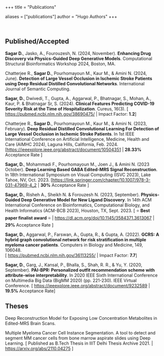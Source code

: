 
+++
title = "Publications"

aliases = ["publications"]
author = "Hugo Authors"
+++

<br>

## Published/Accepted
<b>Sagar D.</b>, Jasko, A., Fourouzesh, N. (2024, November). <b>Enhancing Drug Discovery via Physics-Guided Deep Generative Models</b>. Computational Structural Bioinformatics Workshop 2024, Boston, MA.

Chatterjee R., <b>Sagar D.</b>, Pourhomayoun M., Kaur M., & Amini N. (2024, June). <b>Detection of Large Vessel Occlusion in Ischemic Stroke Patients using Deep Residual Distilled Convolutional Networks</b>. International Journal of Semantic Computing. 

<b>Sagar, D.</b>, Dwivedi, T., Gupta, A., Aggarwal, P., Bhatnagar, S., Mohan, A., Kaur, P. & Bhatnagar Sr, S. (2024). <b>Clinical Features Predicting COVID-19 Severity Risk at the Time of Hospitalization</b>. Cureus, 16(3). [ <a href="https://pubmed.ncbi.nlm.nih.gov/38690475/">https://pubmed.ncbi.nlm.nih.gov/38690475/</a> | Impact Factor: <b>1.2</b>]

Chatterjee R., <b>Sagar D.</b>, Pourhomayoun M., Kaur M., & Amini N. (2023, February). <b>Deep Residual Distilled Convolutional Learning For Detection of Large Vessel Occlusion in Ischemic Stroke Patients</b>. In 1st IEEE‬‭ International‬‭ Conference‬‭ on‬‭ Artificial‬‭ Intelligence,‬‭ Medicine,‬‭ Health‬‭ and‬‭ Care‬‭ (AIMHC‬‭ 2024),‬‭ Laguna‬ Hills, California, Feb. 2024. [<a href="https://ieeexplore.ieee.org/abstract/document/10504351">https://ieeexplore.ieee.org/abstract/document/10504351</a> | <b>28.33%</b> Acceptance Rate ]

<b>Sagar, D.</b>, Mohammadi F., Pourhomayoun M., Joen J., & Amini N. (2023 October). <b>Deep Learning Based GABA Edited-MRS Signal Reconstruction</b>. In 18th International Symposium on Visual Computing (ISVC 2023), Lake Tahoe, NV, Oct. 2023. [<a href="https://link.springer.com/chapter/10.1007/978-3-031-47969-4_2">https://link.springer.com/chapter/10.1007/978-3-031-47969-4_2</a> | <b>30%</b> Acceptance Rate ] <a href="/isvc"><i class="fa-solid fa-file-pdf" style="color: #464646;"></i></a>

<b>Sagar, D.</b>, Risheh A., Sheikh N. & Forouzesh N. (2023, September). <b>Physics-Guided Deep Generative Model for New Ligand Discovery</b>. In 14th ACM International Conference on Bioinformatics, Computational Biology, and Health Informatics (ACM-BCB 2023), Houston, TX, Sept. 2023. [ ⭐️ <b>Best paper finalist award</b> ⭐️ | <a href="https://dl.acm.org/doi/10.1145/3584371.3613067">https://dl.acm.org/doi/10.1145/3584371.3613067</a> | <b>29%</b> Acceptance Rate ] <a href="/acmbcb"><i class="fa-solid fa-file-pdf" style="color: #464646;"></i></a>

<b>Sagar, D.</b>, Aggarwal, P., Farswan, A., Gupta, R., & Gupta, A. (2022). <b>GCRS: A hybrid graph convolutional network for risk stratification in multiple myeloma cancer patients</b>. Computers in Biology and Medicine, 149, 106048.<br>[ <a target="_blank" rel="noopener noreferrer" href="https://pubmed.ncbi.nlm.nih.gov/36113255/">https://pubmed.ncbi.nlm.nih.gov/36113255/</a> | Impact Factor: <b>7.7</b>] <a href="/cibm"><i class="fa-solid fa-file-pdf" style="color: #464646;"></i></a>

<b>Sagar, D.</b>, Garg, J., Kansal, P., Bhalla, S., Shah, R. R., & Yu, Y. (2020, September). <b>PAI-BPR: Personalized outfit recommendation scheme with attribute-wise interpretability</b>. In 2020 IEEE Sixth International Conference on Multimedia Big Data (BigMM 2020) (pp. 221-230). IEEE Virtual Conference. [ <a target="_blank" rel="noopener noreferrer" href="https://ieeexplore.ieee.org/abstract/document/9232589">https://ieeexplore.ieee.org/abstract/document/9232589 </a> | <b>19.5%</b> Acceptance Rate] <a href="/bigmm"><i class="fa-solid fa-file-pdf" style="color: #464646;"></i></a>


## Theses

Deep Reconstruction Model for Exposing Low Concentration Metabolites in Edited-MRS Brain Scans. 

Multiple Myeloma Cancer Cell Instance Segmentation. A tool to detect and segment MM cancer cells from bone marrow aspirate slides using Deep Learning. [ Published as B.Tech Thesis in IIIT Delhi Thesis Archive 2021. | <a target="_blank" rel="noopener noreferrer" href="https://arxiv.org/abs/2110.04275">https://arxiv.org/abs/2110.04275</a> ]
